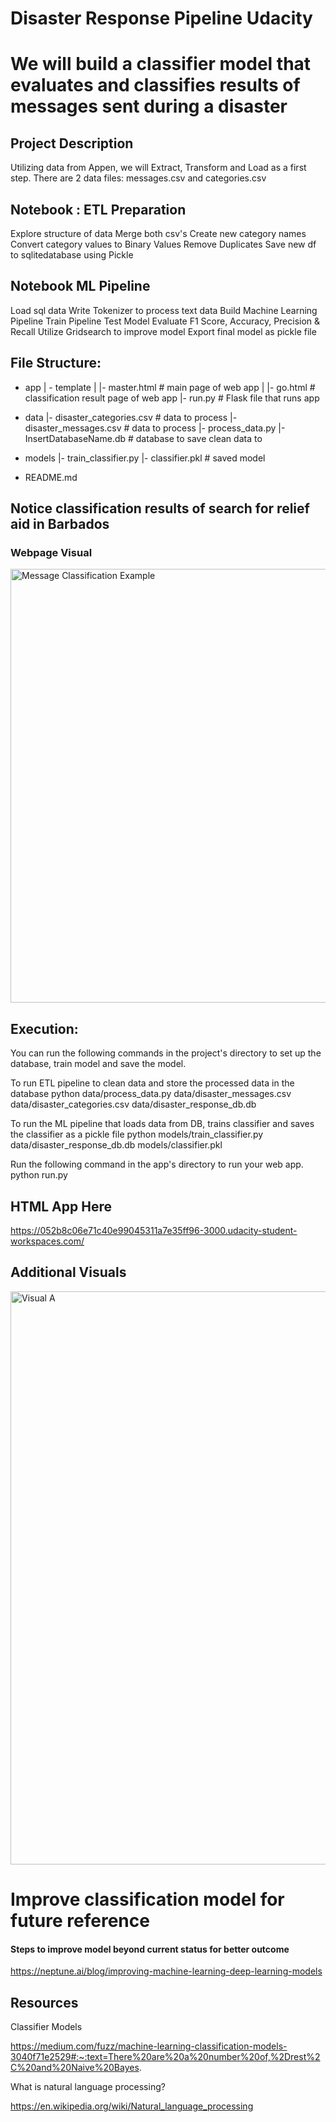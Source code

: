 # Disaster Response Pipeline Udacity

# We will build a classifier model that evaluates and classifies results of messages sent during a disaster

## Project Description

Utilizing data from Appen, we will Extract, Transform and Load as a first step. 
There are 2 data files:
messages.csv and categories.csv

## Notebook : ETL Preparation
  Explore structure of data
  Merge both csv's
  Create new category names
  Convert category values to Binary Values
  Remove Duplicates 
  Save new df to sqlitedatabase using Pickle
  
## Notebook ML Pipeline
  Load sql data
  Write Tokenizer to process text data
  Build Machine Learning Pipeline
  Train Pipeline
  Test Model
  Evaluate F1 Score, Accuracy, Precision & Recall
  Utilize Gridsearch to improve model
  Export final model as pickle file
 

## File Structure:
- app
| - template
| |- master.html  # main page of web app
| |- go.html  # classification result page of web app
|- run.py  # Flask file that runs app

- data
|- disaster_categories.csv  # data to process 
|- disaster_messages.csv  # data to process
|- process_data.py
|- InsertDatabaseName.db   # database to save clean data to

- models
|- train_classifier.py
|- classifier.pkl  # saved model 

- README.md


## Notice classification results of search for relief aid in Barbados

### Webpage Visual
<img width="694" alt="Message Classification Example" src="https://user-images.githubusercontent.com/75813316/184791030-1d4e19cc-11e1-427e-b1f2-0fdb2a02906b.png">

## Execution:
You can run the following commands in the project's directory to set up the database, train model and save the model.

To run ETL pipeline to clean data and store the processed data in the database python data/process_data.py data/disaster_messages.csv data/disaster_categories.csv data/disaster_response_db.db

To run the ML pipeline that loads data from DB, trains classifier and saves the classifier as a pickle file python models/train_classifier.py data/disaster_response_db.db models/classifier.pkl

Run the following command in the app's directory to run your web app. python run.py

## HTML App Here

https://052b8c06e71c40e99045311a7e35ff96-3000.udacity-student-workspaces.com/

## Additional Visuals
<img width="917" alt="Visual A " src="https://user-images.githubusercontent.com/75813316/184790548-e3fbaf06-5717-4054-8d5f-6620d92a2a3b.png">

# Improve classification model for future reference
#### Steps to improve model beyond current status for better outcome

https://neptune.ai/blog/improving-machine-learning-deep-learning-models

## Resources

Classifier Models

https://medium.com/fuzz/machine-learning-classification-models-3040f71e2529#:~:text=There%20are%20a%20number%20of,%2Drest%2C%20and%20Naive%20Bayes.

What is natural language processing?

https://en.wikipedia.org/wiki/Natural_language_processing



